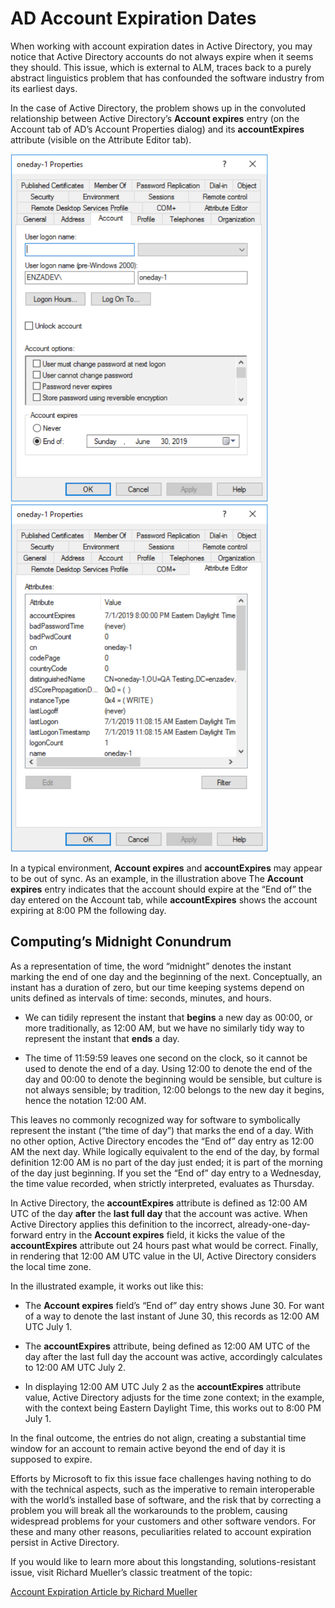 ﻿[title]: # (AD Account Expiration Dates)
[tags]: # (Account Lifecycle Manager,ALM,Active Directory,)
[priority]: # (2400)

# AD Account Expiration Dates

When working with account expiration dates in Active Directory, you may notice that Active Directory accounts do not always expire when it seems they should. This issue, which is external to ALM, traces back to a purely abstract linguistics problem that has confounded the software industry from its earliest days.

In the case of Active Directory, the problem shows up in the convoluted relationship between Active Directory’s **Account expires** entry (on the Account tab of AD’s Account Properties dialog) and its **accountExpires** attribute (visible on the Attribute Editor tab).

![Account expires Entry on Account Tab](ad-01.png) ![accountExpires Attribute on Attribute Editor Tab](ad-02.png)

In a typical environment, **Account expires** and **accountExpires** may appear to be out of sync. As an example, in the illustration above The **Account expires** entry indicates that the account should expire at the “End of” the day entered on the Account tab, while **accountExpires** shows the account expiring at 8:00 PM the following day.

## Computing’s Midnight Conundrum

As a representation of time, the word “midnight” denotes the instant marking the end of one day and the beginning of the next. Conceptually, an instant has a duration of zero, but our time keeping systems depend on units defined as intervals of time: seconds, minutes, and hours.

* We can tidily represent the instant that **begins** a new day as 00:00, or more traditionally, as 12:00 AM, but we have no similarly tidy way to represent the instant that **ends** a day.

* The time of 11:59:59 leaves one second on the clock, so it cannot be used to denote the end of a day. Using 12:00 to denote the end of the day and 00:00 to denote the beginning would be sensible, but culture is not always sensible; by tradition, 12:00 belongs to the new day it begins, hence the notation 12:00 AM.

This leaves no commonly recognized way for software to symbolically represent the instant (“the time of day”) that marks the end of a day. With no other option, Active Directory encodes the “End of” day entry as 12:00 AM the next day. While logically equivalent to the end of the day, by formal definition 12:00 AM is no part of the day just ended; it is part of the morning of the day just beginning. If you set the “End of” day entry to a Wednesday, the time value recorded, when strictly interpreted, evaluates as Thursday.

In Active Directory, the **accountExpires** attribute is defined as 12:00 AM UTC of the day **after** the **last full day** that the account was active. When Active Directory applies this definition to the incorrect, already-one-day-forward entry in the **Account expires** field, it kicks the value of the **accountExpires** attribute out 24 hours past what would be correct. Finally, in rendering that 12:00 AM UTC value in the UI, Active Directory considers the local time zone.

In the illustrated example, it works out like this:

* The **Account expires** field’s “End of” day entry shows June 30. For want of a way to denote the last instant of June 30, this records as 12:00 AM UTC July 1.

* The **accountExpires** attribute, being defined as 12:00 AM UTC of the day after the last full day the account was active, accordingly calculates to 12:00 AM UTC July 2.

* In displaying 12:00 AM UTC July 2 as the **accountExpires** attribute value, Active Directory adjusts for the time zone context; in the example, with the context being Eastern Daylight Time, this works out to 8:00 PM July 1.

In the final outcome, the entries do not align, creating a substantial time window for an account to remain active beyond the end of day it is supposed to expire.

Efforts by Microsoft to fix this issue face challenges having nothing to do with the technical aspects, such as the imperative to remain interoperable with the world’s installed base of software, and the risk that by correcting a problem you will break all the workarounds to the problem, causing widespread problems for your customers and other software vendors. For these and many other reasons, peculiarities related to account expiration persist in Active Directory.

If you would like to learn more about this longstanding, solutions-resistant issue, visit Richard Mueller’s classic treatment of the topic:

[Account Expiration Article by Richard Mueller](http://www.rlmueller.net/AccountExpires.htm)




